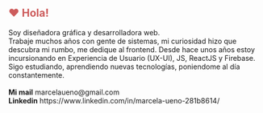 <h2 style="color: indianred;">❤ Hola!</h2>
Soy diseñadora gráfica y desarrolladora web. <br>
Trabaje muchos años con gente de sistemas, mi curiosidad hizo que descubra mi rumbo, me dedique al frontend. 
Desde hace unos años estoy incursionando en Experiencia de Usuario (UX-UI), JS, ReactJS y Firebase. 
Sigo estudiando, aprendiendo nuevas tecnologías, poniendome al día constantemente.<br>
<br> 
<strong>Mi mail</strong> marcelaueno@gmail.com<br>
<strong>Linkedin</strong> https://www.linkedin.com/in/marcela-ueno-281b8614/
<!--### Hi there 👋-->

<!--
**marcelaueno/marcelaueno** is a ✨ _special_ ✨ repository because its `README.md` (this file) appears on your GitHub profile.

Here are some ideas to get you started:

- 🔭 I’m currently working on ...
- 🌱 I’m currently learning ...
- 👯 I’m looking to collaborate on ...
- 🤔 I’m looking for help with ...
- 💬 Ask me about ...
- 📫 How to reach me: ...
- 😄 Pronouns: ...
- ⚡ Fun fact: ...
-->

